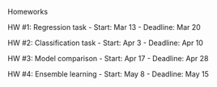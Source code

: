 Homeworks

HW #1: Regression task - Start: Mar 13 - Deadline: Mar 20

HW #2: Classification task - Start: Apr 3 - Deadline: Apr 10

HW #3: Model comparison - Start: Apr 17 - Deadline: Apr 28

HW #4: Ensemble learning - Start: May 8 - Deadline: May 15

